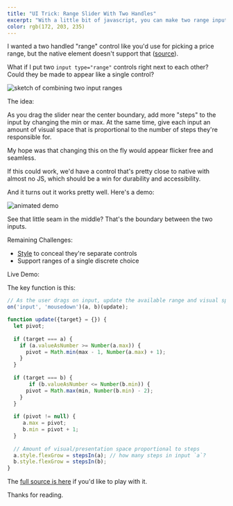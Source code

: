 ```yaml
---
title: "UI Trick: Range Slider With Two Handles"
excerpt: "With a little bit of javascript, you can make two range inputs look like a modern two-handled range selector."
color: rgb(172, 203, 235)
---
```


I wanted a two handled "range" control like you'd use for picking a price range, but the native element doesn't support that ([source](https://stackoverflow.com/questions/4753946/html5-slider-with-two-inputs-possible)).

What if I put two `input type="range"` controls right next to each other? Could they be made to appear like a single control?

![sketch of combining two input ranges](http://simple.gy/img/dual-slider-sketch.jpg)

The idea:

As you drag the slider near the center boundary, add more "steps" to the input by changing the min or max. At the same time, give each input an amount of visual space that is proportional to the number of steps they're responsible for.

My hope was that changing this on the fly would appear flicker free and seamless.

If this could work, we'd have a control that's pretty close to native with almost no JS, which should be a win for durability and accessibility.

And it turns out it works pretty well. Here's a demo:

![animated demo](http://simple.gy/img/dual-slider-demo.gif)

See that little seam in the middle? That's the boundary between the two inputs.

Remaining Challenges:

* [Style](https://css-tricks.com/styling-cross-browser-compatible-range-inputs-css/) to conceal they're separate controls
* Support ranges of a single discrete choice

Live Demo:

<script async src="//jsfiddle.net/simplgy/z93s82xL/embed/result/"></script>

The key function is this:

```js
// As the user drags on input, update the available range and visual space for both inputs
on('input', 'mousedown')(a, b)(update);

function update({target} = {}) {
  let pivot;
  
  if (target === a) {
    if (a.valueAsNumber >= Number(a.max)) {
      pivot = Math.min(max - 1, Number(a.max) + 1);
    }
  }
  
  if (target === b) {
	   if (b.valueAsNumber <= Number(b.min)) {
      pivot = Math.max(min, Number(b.min) - 2);
    }
  }
  
  if (pivot != null) {
  	 a.max = pivot;
	 b.min = pivot + 1;
  }
  
  // Amount of visual/presentation space proportional to steps
  a.style.flexGrow = stepsIn(a); // how many steps in input `a`?
  b.style.flexGrow = stepsIn(b);
}
```

The [full source is here](http://jsfiddle.net/simplgy/z93s82xL/) if you'd like to play with it.

Thanks for reading.